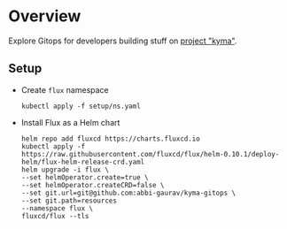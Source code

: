 # Overview

Explore Gitops for developers building stuff on [project "kyma"](https://kyma-project.io).

## Setup

* Create `flux` namespace

    ```shell
    kubectl apply -f setup/ns.yaml
    ```

* Install Flux as a Helm chart

    ```shell
    helm repo add fluxcd https://charts.fluxcd.io
    kubectl apply -f https://raw.githubusercontent.com/fluxcd/flux/helm-0.10.1/deploy-helm/flux-helm-release-crd.yaml
    helm upgrade -i flux \
    --set helmOperator.create=true \
    --set helmOperator.createCRD=false \
    --set git.url=git@github.com:abbi-gaurav/kyma-gitops \
    --set git.path=resources
    --namespace flux \
    fluxcd/flux --tls
    ```
